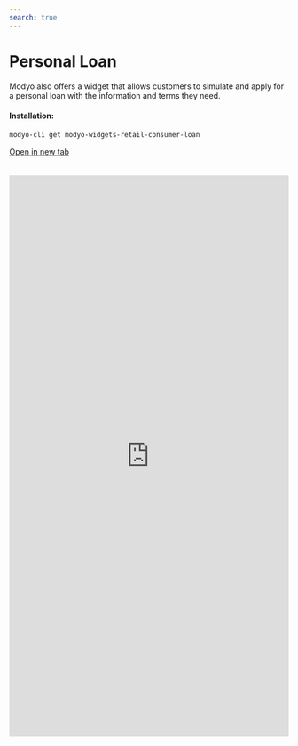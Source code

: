 ```yaml
---
search: true
---
```


# Personal Loan

Modyo also offers a widget that allows customers to simulate and apply for a personal loan with the information and terms they need.

#### Installation:

```bash
modyo-cli get modyo-widgets-retail-consumer-loan
```

[Open in new tab](https://widgets.modyo.com/retail/consumer-loan)

<iframe id="widgetFrame" src="https://widgets.modyo.com/retail/consumer-loan" width="100%" frameBorder="0" style="min-height:1010px;overflow:auto;margin-top:20px;"/>

| Feature         | Description                                                                                                                                                                 |
|-----------------------|-----------------------------------------------------------------------------------------------------------------------------------------------------------------------------|
| Loan Amount     | The loan amount to be requested from to the institution.                                                                                               |
| Payments                | Shows the total payment amounts for the requested personal loan.                                                                            |
| Months of non-payment       | This section allows customers to select the months of their grace period.                                                                            |
| Grace period      | Deliver the possibility to choose the months in which the customer will not make the payment of the credit, if you allow                                                            |
| Account credit       | Select the target account to which the requested amount will be charged if the credit is approved by the institution.                                             |
| Insurance               | It gives you the possibility to choose which insurance will be included in the credit simulation.                                                                                     |
| Simulation Summary | Presents general information about the credit simulation performed. Includes total credit cost, amount of installments, quota value and respective interest rates. |
| Simulation Detail | Displays detailed credit simulation information. Includes liquid amount, taxes, insurance and expenses, among others.                                              |
| Application             | Confirm the simulation and manage the consumer credit request with the institution.                                                                         |

<script>

  export default {
    mounted() {

      function setIframeHeightCO(id, ht) {
          var ifrm = document.getElementById(id);
          if(ifrm) {
            ifrm.style.height = ht + 4 + "px";
          }
      }
      // iframed document sends its height using postMessage
      function handleDocHeightMsg(e) {
          // check origin
          if ( e.origin === 'https://widgets.modyo.com' ) {
              // parse data
              var data = JSON.parse( e.data );

              console.log('data:', data)
              // check data object
              if ( data['docHeight'] ) {
                  setIframeHeightCO( 'widgetFrame', data['docHeight'] );
              } else {
                  setIframeHeightCO( 'widgetFrame', 700 );
              }
          }
      }

      // assign message handler
      if ( window.addEventListener ) {
          window.addEventListener('message', handleDocHeightMsg, false);
      }
    }
  }

</script>
